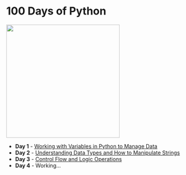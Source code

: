 # 100 Days of Python


<img src="https://itsourcecode.com/wp-content/uploads/2022/06/Python-Tutorial-for-Beginners-Learn-Python-Programming-2022.png" style="height:300px;">


- <b>Day 1</b> - [Working with Variables in Python to Manage Data](https://dhanukaperera.github.io/100-days-python/day-01/notes)
- <b>Day 2</b> - [Understanding Data Types and How to Manipulate Strings](https://dhanukaperera.github.io/100-days-python/day-02/notes)
- <b>Day 3</b> - [Control Flow and Logic Operations](https://dhanukaperera.github.io/100-days-python/day-03/notes)
- <b>Day 4</b> - Working...


